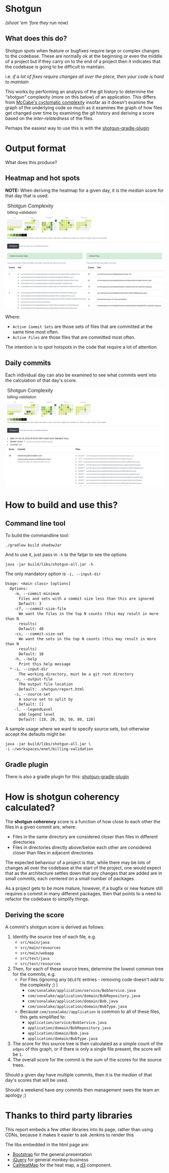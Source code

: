 # Shotgun
_(shoot 'em 'fore they run now)_


## What does this do?

Shotgun spots when feature or bugfixes require large or complex changes to 
the codebase. These are normally ok at the beginning or even the middle of 
a project but if they carry on to the end of a project then it indicates that
the codebase is going to be difficult to maintain.

i.e. _if a lot of fixes require changes all over the place, then your code is
hard to maintain_

This works by performing an analysis of the git history to determine the _"shotgun"_ complexity 
(more on this below) of an application. This differs from 
[McCabe's cyclomatic complexity](https://en.wikipedia.org/wiki/Cyclomatic_complexity)
insofar as it doesn't examine the graph of the underlying code so much as it
examines the graph of how files get changed over time by examining the git
history and deriving a score based on the _inter-relatedness_ of the files.


Perhaps the easiest way to use this is with the [shotgun-gradle-plugin](https://bitbucket.org/sonalake/shotgun-gradle-plugin/)

# Output format

What does this produce?

## Heatmap and hot spots
**NOTE:** When deriving the heatmap for a given day, it is the _median_ score for that
day that is used.

![](docs/hotspot.png)

Where:
* `Active Commit Sets` are those sets of files that are committed at the same time most often.
* `Active Files` are those files that are committed most often. 

The intention is to spot hotspots in the code that require a lot of attention

## Daily commits

Each individual day can also be examined to see what commits went into the 
calculation of that day's score.

![](docs/daily.png)

 
# How to build and use this?

## Command line tool
To build the commandline tool:
    
    ./gradlew build shadowJar


And to use it, just pass in `-h` to the fatjar to see the options

    java -jar build/libs/shotgun-all.jar -h


The only mandatory option is `-i, --input-dir`

```
Usage: <main class> [options]
  Options:
    -m, --commit-minimum
      Files and sets with a commit size less than this are ignored
      Default: 3
    -cf, --commit-size-file
      We want the files in the top N counts (this may result in more than N 
      results) 
      Default: 40
    -cs, --commit-size-set
      We want the sets in the top N counts (this may result in more than N 
      results) 
      Default: 10
    -h, --help
      Print this help message
  * -i, --input-dir
      The working directory, must be a git root directory
    -o, --output-file
      The output file location
      Default: .shotgun/report.html
    -s, --source-set
      A source set to split by
      Default: []
    -l, --legendLevel
      add legend level
      Default: [10, 20, 30, 50, 80, 120]

```    

A sample usage where we want to specify source sets, but otherwise accept the defaults 
might be:

    java -jar build/libs/shotgun-all.jar \    
    -i ~/workspaces/enet/billing-validation 

## Gradle plugin

There is also a gradle plugin for this: [shotgun-gradle-plugin](https://bitbucket.org/sonalake/shotgun-gradle-plugin/)

# How is shotgun coherency calculated?

The **shotgun coherency** score is a function of how close to each other the files
in a given commit are, where:

* Files in the same directory are considered closer than files in different 
directories
* Files in directories directly above/below each other are considered closer than
files in adjacent directories 

The expected behaviour of a project is that, while there may be lots of changes
all over the codebase at the start of the project, one would expect that as
the architecture settles down that any changes that are added are in small
commits, each centered on a small number of packages.

As a project gets to be more mature, however, if a bugfix or new feature still 
requires a commit in many different packages, then that points to a need to 
refactor the codebase to simplify things. 


## Deriving the score

A commit's shotgun score is derived as follows:

1. Identify the source tree of each file, e.g.
    * `src/main/java`
    * `src/main/resources`
    * `src/main/webapp`
    * `src/test/java`
    * `src/test/resources`
1. Then, for each of these source trees, determine the lowest common tree for
the commits, e.g.
    * For Files (ignoring any `DELETE` entries - removing code doesn't _add_ to the complexity ;) )
        * `com/sonalake/application/service/BobService.java`
        * `com/sonalake/application/domain/BobRepository.java`
        * `com/sonalake/application/domain/Bob.java`
        * `com/sonalake/application/domain/BobType.java`
    * Because `com/sonalake//application` is common to all of these files, this gets
    simplified to:
        * `application/service/BobService.java`
        * `application/domain/BobRepository.java`
        * `application/domain/Bob.java`
        * `application/domain/BobType.java`
1. The score for this source tree is then calculated as a simple count of the 
    `edges` of this graph, or if there is only a single file present, the 
    score will be `1`.
1. The overall score for the commit is the _sum_ of the scores for the source trees.

Should a given day have multiple commits, then it is the _median_ of that day's scores
that will be used.

Should a weekend have _any_ commits then management owes the team an apology ;)


# Thanks to third party libraries

This report embeds a few other libraries into its page, rather than using CDNs, 
because it makes it easier to ask Jenkins to render this

The libs embedded in the html page are:

- [Bootstrap](https://getbootstrap.com/) for the general presentation
- [jQuery](https://jquery.com/) for general monkey-business
- [CalHeatMap](https://cal-heatmap.com/) for the heat map, a [d3](https://d3js.org/) component.

